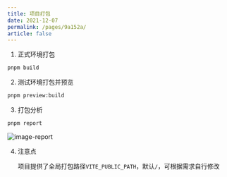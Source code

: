 ```yaml
---
title: 项目打包
date: 2021-12-07
permalink: /pages/9a152a/
article: false
---
```


1. 正式环境打包

```sh
pnpm build
```

2. 测试环境打包并预览

```sh
pnpm preview:build
```

3. 打包分析

```sh
pnpm report
```

![image-report](/img/guide/report.png)

4. 注意点

   项目提供了全局打包路径`VITE_PUBLIC_PATH`，默认`/`，可根据需求自行修改

